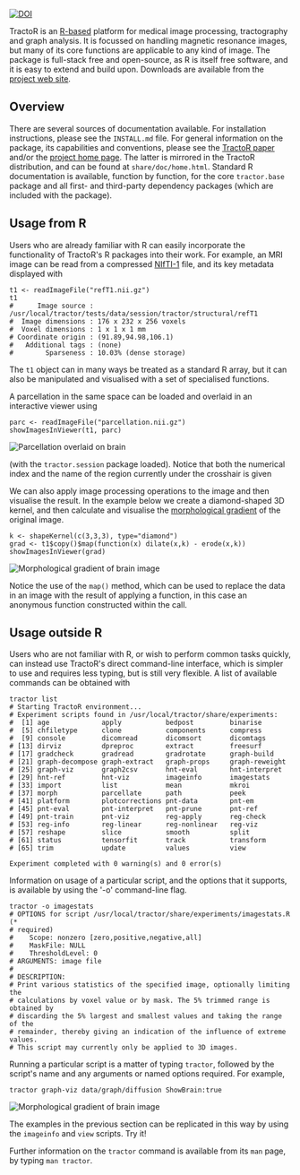 [![DOI](https://zenodo.org/badge/doi/10.5281/zenodo.10010.svg)](http://dx.doi.org/10.5281/zenodo.10010)

TractoR is an [R-based](http://www.r-project.org) platform for medical image processing, tractography and graph analysis. It is focussed on handling magnetic resonance images, but many of its core functions are applicable to any kind of image. The package is full-stack free and open-source, as R is itself free software, and it is easy to extend and build upon. Downloads are available from the [project web site](http://www.tractor-mri.org.uk/downloads).

## Overview

There are several sources of documentation available. For installation instructions, please see the `INSTALL.md` file. For general information on the package, its capabilities and conventions, please see the [TractoR paper](http://www.jstatsoft.org/v44/i08/) and/or the [project home page](http://www.tractor-mri.org.uk). The latter is mirrored in the TractoR distribution, and can be found at `share/doc/home.html`. Standard R documentation is available, function by function, for the core `tractor.base` package and all first- and third-party dependency packages (which are included with the package).

## Usage from R

Users who are already familiar with R can easily incorporate the functionality of TractoR's R packages into their work. For example, an MRI image can be read from a compressed [NIfTI-1](http://nifti.nimh.nih.gov/nifti-1) file, and its key metadata displayed with

    t1 <- readImageFile("refT1.nii.gz")
    t1
    #      Image source : /usr/local/tractor/tests/data/session/tractor/structural/refT1
    #  Image dimensions : 176 x 232 x 256 voxels
    #  Voxel dimensions : 1 x 1 x 1 mm
    # Coordinate origin : (91.89,94.98,106.1)
    #   Additional tags : (none)
    #        Sparseness : 10.03% (dense storage)

The `t1` object can in many ways be treated as a standard R array, but it can also be manipulated and visualised with a set of specialised functions.

A parcellation in the same space can be loaded and overlaid in an interactive viewer using

    parc <- readImageFile("parcellation.nii.gz")
    showImagesInViewer(t1, parc)

![Parcellation overlaid on brain](http://www.tractor-mri.org.uk/parcellation.png)

(with the `tractor.session` package loaded). Notice that both the numerical index and the name of the region currently under the crosshair is given 

We can also apply image processing operations to the image and then visualise the result. In the example below we create a diamond-shaped 3D kernel, and then calculate and visualise the [morphological gradient](https://github.com/jonclayden/mmand#greyscale-morphology) of the original image.

    k <- shapeKernel(c(3,3,3), type="diamond")
    grad <- t1$copy()$map(function(x) dilate(x,k) - erode(x,k))
    showImagesInViewer(grad)

![Morphological gradient of brain image](http://www.tractor-mri.org.uk/gradient.png)

Notice the use of the `map()` method, which can be used to replace the data in an image with the result of applying a function, in this case an anonymous function constructed within the call.

## Usage outside R

Users who are not familiar with R, or wish to perform common tasks quickly, can instead use TractoR's direct command-line interface, which is simpler to use and requires less typing, but is still very flexible. A list of available commands can be obtained with

    tractor list
    # Starting TractoR environment...
    # Experiment scripts found in /usr/local/tractor/share/experiments:
    #  [1] age             apply           bedpost         binarise       
    #  [5] chfiletype      clone           components      compress       
    #  [9] console         dicomread       dicomsort       dicomtags      
    # [13] dirviz          dpreproc        extract         freesurf       
    # [17] gradcheck       gradread        gradrotate      graph-build    
    # [21] graph-decompose graph-extract   graph-props     graph-reweight 
    # [25] graph-viz       graph2csv       hnt-eval        hnt-interpret  
    # [29] hnt-ref         hnt-viz         imageinfo       imagestats     
    # [33] import          list            mean            mkroi          
    # [37] morph           parcellate      path            peek           
    # [41] platform        plotcorrections pnt-data        pnt-em         
    # [45] pnt-eval        pnt-interpret   pnt-prune       pnt-ref        
    # [49] pnt-train       pnt-viz         reg-apply       reg-check      
    # [53] reg-info        reg-linear      reg-nonlinear   reg-viz        
    # [57] reshape         slice           smooth          split          
    # [61] status          tensorfit       track           transform      
    # [65] trim            update          values          view  
    
    Experiment completed with 0 warning(s) and 0 error(s)

Information on usage of a particular script, and the options that it supports, is available by using the '-o' command-line flag.

    tractor -o imagestats
    # OPTIONS for script /usr/local/tractor/share/experiments/imagestats.R (* 
    # required)
    #    Scope: nonzero [zero,positive,negative,all]
    #    MaskFile: NULL
    #    ThresholdLevel: 0
    # ARGUMENTS: image file
    # 
    # DESCRIPTION:
    # Print various statistics of the specified image, optionally limiting the 
    # calculations by voxel value or by mask. The 5% trimmed range is obtained by 
    # discarding the 5% largest and smallest values and taking the range of the 
    # remainder, thereby giving an indication of the influence of extreme values. 
    # This script may currently only be applied to 3D images.

Running a particular script is a matter of typing `tractor`, followed by the script's name and any arguments or named options required. For example,

    tractor graph-viz data/graph/diffusion ShowBrain:true

![Morphological gradient of brain image](http://www.tractor-mri.org.uk/graph.png)

The examples in the previous section can be replicated in this way by using the `imageinfo` and `view` scripts. Try it!

Further information on the `tractor` command is available from its `man` page, by typing `man tractor`.
